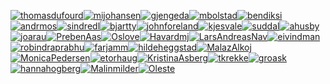 [![thomasdufourd](https://avatars1.githubusercontent.com/u/322962?v=4&s=60)](https://github.com/thomasdufourd)[![mijohansen](https://avatars3.githubusercontent.com/u/589907?v=4&s=60)](https://github.com/mijohansen)[![gjengeda](https://avatars2.githubusercontent.com/u/952755?v=4&s=60)](https://github.com/gjengeda)[![mbolstad](https://avatars0.githubusercontent.com/u/1241637?v=4&s=60)](https://github.com/mbolstad)[![bendiksi](https://avatars2.githubusercontent.com/u/4111628?v=4&s=60)](https://github.com/bendiksi)[![andrmos](https://avatars0.githubusercontent.com/u/5014820?v=4&s=60)](https://github.com/andrmos)[![sindredl](https://avatars3.githubusercontent.com/u/5412607?v=4&s=60)](https://github.com/sindredl)[![bjartty](https://avatars0.githubusercontent.com/u/5445477?v=4&s=60)](https://github.com/bjartty)[![johnforeland](https://avatars2.githubusercontent.com/u/6638390?v=4&s=60)](https://github.com/johnforeland)[![kjesvale](https://avatars1.githubusercontent.com/u/8887917?v=4&s=60)](https://github.com/kjesvale)[![suddal](https://avatars1.githubusercontent.com/u/10920774?v=4&s=60)](https://github.com/suddal)[![ahusby](https://avatars2.githubusercontent.com/u/12073037?v=4&s=60)](https://github.com/ahusby)[![joarau](https://avatars3.githubusercontent.com/u/13847640?v=4&s=60)](https://github.com/joarau)[![PrebenAas](https://avatars0.githubusercontent.com/u/20104610?v=4&s=60)](https://github.com/PrebenAas)[![Oslove](https://avatars3.githubusercontent.com/u/21294192?v=4&s=60)](https://github.com/Oslove)[![Havardmj](https://avatars1.githubusercontent.com/u/32179074?v=4&s=60)](https://github.com/Havardmj)[![LarsAndreasNav](https://avatars0.githubusercontent.com/u/36694755?v=4&s=60)](https://github.com/LarsAndreasNav)[![eivindman](https://avatars3.githubusercontent.com/u/40390286?v=4&s=60)](https://github.com/eivindman)[![robindraprabhu](https://avatars3.githubusercontent.com/u/41997922?v=4&s=60)](https://github.com/robindraprabhu)[![farjamm](https://avatars2.githubusercontent.com/u/45848158?v=4&s=60)](https://github.com/farjamm)[![hildeheggstad](https://avatars2.githubusercontent.com/u/47525174?v=4&s=60)](https://github.com/hildeheggstad)[![MalazAlkoj](https://avatars1.githubusercontent.com/u/49555423?v=4&s=60)](https://github.com/MalazAlkoj)[![MonicaPedersen](https://avatars1.githubusercontent.com/u/52735001?v=4&s=60)](https://github.com/MonicaPedersen)[![etorhaug](https://avatars2.githubusercontent.com/u/56339538?v=4&s=60)](https://github.com/etorhaug)[![KristinaAsberg](https://avatars3.githubusercontent.com/u/57257781?v=4&s=60)](https://github.com/KristinaAsberg)[![tkrekke](https://avatars0.githubusercontent.com/u/57991450?v=4&s=60)](https://github.com/tkrekke)[![groask](https://avatars0.githubusercontent.com/u/59824187?v=4&s=60)](https://github.com/groask)[![hannahogberg](https://avatars2.githubusercontent.com/u/59824870?v=4&s=60)](https://github.com/hannahogberg)[![Malinmilder](https://avatars2.githubusercontent.com/u/59827425?v=4&s=60)](https://github.com/Malinmilder)[![Oleste](https://avatars0.githubusercontent.com/u/59828561?v=4&s=60)](https://github.com/Oleste)